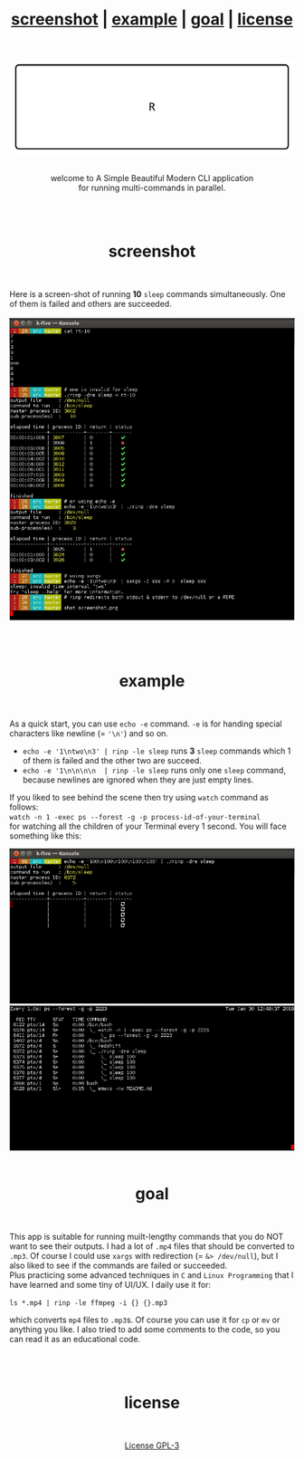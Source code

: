 <h1 id="top" align="center">
  <a href="#screenshot">screenshot</a>
  | <a href="#example">example</a>
  | <a href="#goal">goal</a>
  | <a href="#license">license</a>
</h1>
<br>
<br>

<a href="https://github.com/k-five/rinp">
  <img src="https://github.com/k-five/rinp/blob/master/rec/rinp.banner.gif" />
</a>

<br>
<br>

<p align="center">
welcome to A Simple Beautiful Modern CLI application<br>
for running multi-commands in parallel.
</p>


<br>
<br>
<h1 id="screenshot" align="center">screenshot</h1>
<br>

Here is a screen-shot of running **10** `sleep` commands simultaneously. One of them is failed and others are succeeded.
<br>
<br>
<a href="https://github.com/k-five/rinp">
  <img src="https://github.com/k-five/rinp/blob/master/rec/screenshot.png" />
</a>

<br>
<br>
<h1 id="example" align="center">example</h1>
<br>

As a quick start, you can use `echo -e` command. `-e` is for handing special characters like newline (= `'\n'`) and so on.  

  - `echo -e '1\ntwo\n3' | rinp -le sleep` runs **3** `sleep` commands which 1 of them is failed and the other two are succeed.
  - `echo -e '1\n\n\n\n  | rinp -le sleep` runs only one `sleep` command, because newlines are ignored when they are just empty lines.

If you liked to see behind the scene then try using `watch` command as follows:  
`watch -n 1 -exec ps --forest -g -p process-id-of-your-terminal`  
for watching all the children of your Terminal every 1 second. You will face something like this:  

<a href="https://www.gnu.org/licenses/gpl-3.0.en.html">
  <img src="https://github.com/k-five/rinp/blob/master/rec/screenshot.watch.png" />
</a>

<br>
<br>
<h1 id="goal" align="center">goal</h1>
<br>


This app is suitable for running muilt-lengthy commands that you do NOT want to see their outputs. I had a lot of `.mp4` files
that should be converted to `.mp3`. Of course I could use `xargs` with redirection (= `&> /dev/null`), but I also liked to see
if the commands are failed or succeeded.<br>
Plus practicing some advanced techniques in `C` and `Linux Programming` that I have learned and some tiny of UI/UX.
I daily use it for:

`ls *.mp4 | rinp -le ffmpeg -i {} {}.mp3`

which converts `mp4` files to `.mp3`s. Of course you can use it for `cp` or `mv` or anything you like.
I also tried to add some comments to the code, so you can read it as an educational code.

<br>
<br>
<h1 id="license" align="center">license</h1>
<br>
<p align="center">
<a href="https://www.gnu.org/licenses/gpl-3.0.en.html">
  License GPL-3
</a>
</p>
